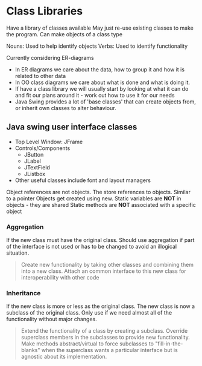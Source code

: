 # Class Libraries
Have a library of classes available
May just re-use existing classes to make the program. Can make objects of a class type

Nouns: Used to help identify objects
Verbs: Used to identify functionality

Currently considering ER-diagrams
- In ER diagrams we care about the data, how to group it and how it is related to other data
- In OO class diagrams we care about what is done and what is doing it.
- If have a class library we will usually start by looking at what it can do and fit our plans around it - work out how to use it for our needs
- Java Swing provides a lot of 'base classes' that can create objects from, or inherit own classes to alter behaviour.

## Java swing user interface classes
- Top Level Window: JFrame
- Controls/Components
	- JButton
	- JLabel
	- JTextField
	- JListbox
- Other useful classes include font and layout managers

Object references are not objects. The store references to objects. Similar to a pointer
Objects get created using new.
Static variables are **NOT** in objects - they are shared
Static methods are **NOT** associated with a specific object

### Aggregation
If the new class must have the original class. Should use aggregation if part of the interface is not used or has to be changed to avoid an illogical situation. 

>Create new functionality by taking other classes and combining them into a new class. Attach an common interface to this new class for interoperability with other code

### Inheritance
If the new class is more or less as the original class. The new class is now a subclass of the original class. Only use if we need almost all of the functionality without major changes.

> Extend the functionality of a class by creating a subclass. Override superclass members in the subclasses to provide new functionality. Make methods abstract/virtual to force subclasses to "fill-in-the-blanks" when the superclass wants a particular interface but is agnostic about its implementation.